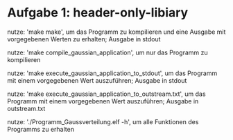# Aufgabe 1: header-only-libiary

nutze: 'make make', um das Programm zu kompilieren und eine Ausgabe mit vorgegebenen Werten zu erhalten; Ausgabe in stdout

nutze: 'make compile_gaussian_application', um nur das Programm zu kompilieren

nutze: 'make execute_gaussian_application_to_stdout', um das Programm mit einem vorgegebenen Wert auszuführen; Ausgabe in stdout

nutze: 'make execute_gaussian_application_to_outstream.txt', um das Programm mit einem vorgegebenen Wert auszuführen; Ausgabe in outstream.txt

nutze: './Programm_Gaussverteilung.elf -h', um alle Funktionen des Programms zu erhalten
